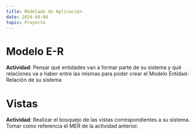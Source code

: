 ```yaml
---
title: Modelado de Aplicación
date: 2024-04-04
topic: Proyecto
---
```


# Modelo E-R

**Actividad**: Pensar qué entidades van a formar parte de su sistema y qué relaciones va a haber entre las mismas para poder crear el Modelo Entidad-Relación de su sistema

# Vistas

**Actividad**: Realizar el bosquejo de las vistas correspondientes a su sistema. Tomar como referencia el MER de la actividad anterior.
